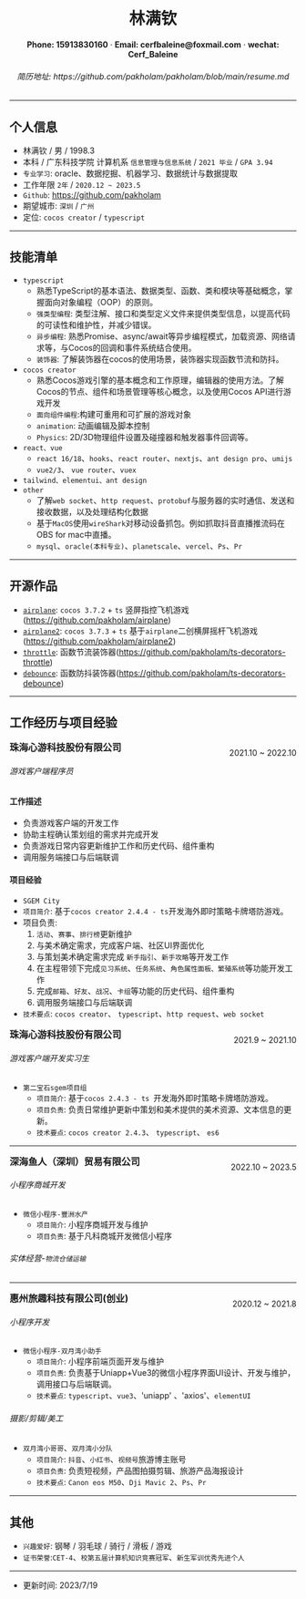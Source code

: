 <center><h1>林满钦</h1></center>

<center> <b>Phone: 15913830160</b> · <b>Email: cerfbaleine@foxmail.com</b> · <b>wechat: Cerf_Baleine</b> </center>

<center><h6>简历地址: <a>https://github.com/pakholam/pakholam/blob/main/resume.md</a></h6></center>

---

## 个人信息

- 林满钦 / 男 / 1998.3
- 本科 / 广东科技学院 计算机系 `信息管理与信息系统` / `2021 毕业` / `GPA 3.94`
- `专业学习`: oracle、数据挖掘、机器学习、数据统计与数据提取
- 工作年限 `2年` / `2020.12 ~ 2023.5`
- `Github`:  https://github.com/pakholam
- 期望城市:   `深圳` / `广州`
- 定位: `cocos creator` /  `typescript`

---

## 技能清单

- `typescript`
  -  熟悉TypeScript的基本语法、数据类型、函数、类和模块等基础概念，掌握面向对象编程（OOP）的原则。
  -  `强类型编程`: 类型注解、接口和类型定义文件来提供类型信息，以提高代码的可读性和维护性，并减少错误。
  -  `异步编程`: 熟悉Promise、async/await等异步编程模式，加载资源、网络请求等，与Cocos的回调和事件系统结合使用。
  -  `装饰器`: 了解装饰器在cocos的使用场景，装饰器实现函数节流和防抖。
- `cocos creator`
  - 熟悉Cocos游戏引擎的基本概念和工作原理，编辑器的使用方法。了解Cocos的节点、组件和场景管理等核心概念，以及使用Cocos API进行游戏开发
  -  `面向组件编程`:构建可重用和可扩展的游戏对象
  - `animation`: 动画编辑及脚本控制
  - `Physics`: 2D/3D物理组件设置及碰撞器和触发器事件回调等。
- `react、vue`
  - `react 16/18`、`hooks`、`react router`、`nextjs`、`ant design pro`、`umijs`
  - `vue2/3`、 `vue router`、`vuex`
- `tailwind、elementui、ant design`
- `other `
  - 了解`web socket`、`http request`、`protobuf`与服务器的实时通信、发送和接收数据，以及处理结构化数据
  - 基于`MacOS`使用`wireShark`对移动设备抓包。例如抓取抖音直播推流码在OBS for mac中直播。
  - `mysql`、`oracle(本科专业)`、`planetscale`、`vercel`、`Ps`、`Pr`

---

## 开源作品

- [`airplane`](https://github.com/pakholam/airplane):  `cocos 3.7.2` + `ts` 竖屏指控飞机游戏(https://github.com/pakholam/airplane)
- [`airplane2`](https://github.com/pakholam/airplane2): `cocos 3.7.3` + `ts` 基于`airplane`二创横屏摇杆飞机游戏(https://github.com/pakholam/airplane2)
- [`throttle`](https://github.com/pakholam/ts-decorators-throttle):  函数节流装饰器(https://github.com/pakholam/ts-decorators-throttle)
- [`debounce`](https://github.com/pakholam/ts-decorators-debounce):  函数防抖装饰器(https://github.com/pakholam/ts-decorators-debounce)

---

## 工作经历与项目经验

<h3 style="display:inline">珠海心游科技股份有限公司</h3><p style="float:right;display:inline-block"> 2021.10 ~ 2022.10</p>

###### 游戏客户端程序员

#### 工作描述

- 负责游戏客户端的开发工作
- 协助主程确认策划组的需求并完成开发
- 负责游戏日常内容更新维护工作和历史代码、组件重构
- 调用服务端接口与后端联调

#### 项目经验

-  `SGEM City`
  - `项目简介`: 基于`cocos creator 2.4.4 - ts`开发海外即时策略卡牌塔防游戏。
  - 项目负责:
    1. `活动`、`赛事`、`排行榜`更新维护
    2. 与美术确定需求，完成客户端、社区UI界面优化
    3. 与策划美术确定需求完成 `新手指引`、`新手攻略`等开发工作
    4. 在主程带领下完成`见习系统`、`任务系统`、`角色属性面板、繁殖系统`等功能开发工作
    5. 完成`邮箱`、`好友`、`战况`、`卡组`等功能的历史代码、组件重构
    6. 调用服务端接口与后端联调
  - `技术要点`: `cocos creator`、 `typescript`、`http request`、`web socket`

<h3 style="display:inline">珠海心游科技股份有限公司</h3><p style="float:right;display:inline-block"> 2021.9 ~ 2021.10</p>

###### 游戏客户端开发实习生

- `第二宝石sgem项目组`
  - `项目简介`: 基于`cocos 2.4.3 - ts `开发海外即时策略卡牌塔防游戏。
  - `项目负责`: 负责日常维护更新中策划和美术提供的美术资源、文本信息的更新。
  - `技术要点`: `cocos creator 2.4.3`、 `typescript`、 `es6`

---

<h3 style="display:inline">深海鱼人（深圳）贸易有限公司</h3><p style="float:right;display:inline-block"> 2022.10 ~ 2023.5</p>

###### 小程序商城开发

- `微信小程序-豐洲水产`
  - `项目简介`: 小程序商城开发与维护
  - `项目负责`:  基于凡科商城开发微信小程序

###### 实体经营-`物流仓储运输`

---

<h3 style="display:inline">惠州旅趣科技有限公司(创业)</h3><p style="float:right;display:inline-block"> 2020.12 ~ 2021.8</p>

###### 小程序开发

- `微信小程序-双月湾小助手`
  - `项目简介`: 小程序前端页面开发与维护
  - `项目负责`:  负责基于Uniapp+Vue3的微信小程序界面UI设计、开发与维护，调用接口与后端联调。
  - `技术要点`: `typescript`、`vue3`、'uniapp' 、'axios'、`elementUI` 

###### 摄影/剪辑/美工

* `双月湾小哥哥`、`双月湾小分队`
  * `项目简介`: `抖音`、`小红书`、`视频号`旅游博主账号
  * `项目负责`: 负责短视频，产品图拍摄剪辑、旅游产品海报设计
  * `技术要点`: `Canon eos M50`、`Dji Mavic 2`、`Ps`、`Pr`

---

## 其他

- `兴趣爱好`: 钢琴 / 羽毛球 / 骑行 / 滑板 / 游戏
-  `证书荣誉`:`CET-4`、`校第五届计算机知识竞赛冠军`、`新生军训优秀先进个人`



---

- 更新时间: 2023/7/19
